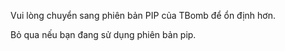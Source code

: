 Vui lòng chuyển sang phiên bản PIP của TBomb để ổn định hơn.



Bỏ qua nếu bạn đang sử dụng phiên bản pip.
